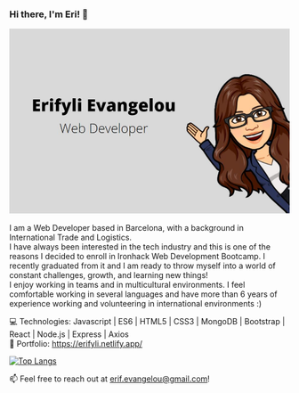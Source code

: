 ### Hi there, I'm Eri! 👋

<img src="https://github.com/erifylo/erifylo/blob/main/cover.JPG?raw=true">

I am a Web Developer based in Barcelona, with a background in International Trade and Logistics.<br>
I have always been interested in the tech industry and this is one of the reasons I decided to enroll in Ironhack Web Development Bootcamp. I recently graduated from it and I am ready to throw myself into a world of constant challenges, growth, and learning new things! <br>
I enjoy working in teams and in multicultural environments. I feel comfortable working in several languages and have more than 6 years of experience working and volunteering in international environments :) <br> 

 💻 Technologies: Javascript | ES6 | HTML5 | CSS3 | MongoDB | Bootstrap | React | Node.js | Express | Axios <br>
 📁 Portfolio: https://erifyli.netlify.app/
 <br>
 
  [![Top Langs](https://github-readme-stats.vercel.app/api/top-langs/?username=erifylo)](https://github.com/erifylo/github-readme-stats)

 📫 Feel free to reach out at erif.evangelou@gmail.com! 
 




<!--
**erifylo/erifylo** is a ✨ _special_ ✨ repository because its `README.md` (this file) appears on your GitHub profile.
Here are some ideas to get you started:

- 🔭 I’m currently working on ...
- 🌱 I’m currently learning ...
- 👯 I’m looking to collaborate on ...
- 🤔 I’m looking for help with ...
- 💬 Ask me about ...
- 📫 How to reach me: ...
- 😄 Pronouns: ...
- ⚡ Fun fact: ...
-->
